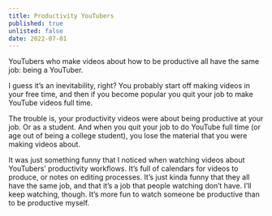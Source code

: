 ```yaml
---
title: Productivity YouTubers
published: true
unlisted: false
date: 2022-07-01
---
```


YouTubers who make videos about how to be productive all have the same job: being a YouTuber.

I guess it’s an inevitability, right? You probably start off making videos in your free time, and then if you become popular you quit your job to make YouTube videos full time.

The trouble is, your productivity videos were about being productive at your job. Or as a student. And when you quit your job to do YouTube full time (or age out of being a college student), you lose the material that you were making videos about.

It was just something funny that I noticed when watching videos about YouTubers’ productivity workflows. It’s full of calendars for videos to produce, or notes on editing processes. It’s just kinda funny that they all have the same job, and that it’s a job that people watching don’t have. I’ll keep watching, though. It’s more fun to watch someone be productive than to be productive myself.
